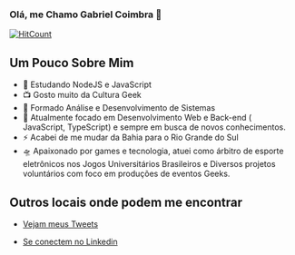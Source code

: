 ### Olá, me Chamo Gabriel Coimbra 👋
[![HitCount](http://hits.dwyl.com/coimbrox/coimbrox.svg)](http://hits.dwyl.com/coimbrox/coimbrox) 

## Um Pouco Sobre Mim

- 🎤 Estudando NodeJS e JavaScript
- 📺 Gosto muito da Cultura Geek
- 🌱 Formado Análise e Desenvolvimento de Sistemas
- 💬 Atualmente focado em Desenvolvimento Web e Back-end ( JavaScript, TypeScript) e sempre em busca de novos conhecimentos.
- ⚡ Acabei de me mudar da Bahia para o Rio Grande do Sul
- 🛸 Apaixonado por games e tecnologia, atuei como árbitro de esporte eletrônicos nos Jogos Universitários Brasileiros e Diversos projetos voluntários com foco em produções de eventos Geeks.

## Outros locais onde podem me encontrar

- [Vejam meus Tweets](twitter.com/coimbrox)

- [Se conectem no Linkedin](https://www.linkedin.com/in/coimbrawebs/)


